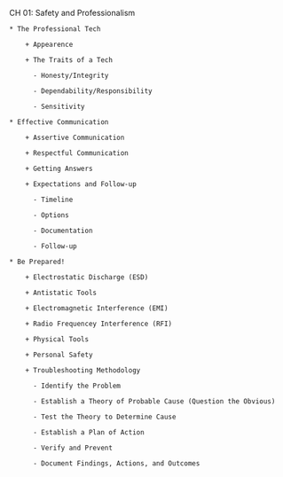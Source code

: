 CH 01: Safety and Professionalism

    * The Professional Tech

        + Appearence

        + The Traits of a Tech

          - Honesty/Integrity

          - Dependability/Responsibility

          - Sensitivity

    * Effective Communication

        + Assertive Communication

        + Respectful Communication

        + Getting Answers

        + Expectations and Follow-up

          - Timeline

          - Options

          - Documentation

          - Follow-up

    * Be Prepared!

        + Electrostatic Discharge (ESD)

        + Antistatic Tools

        + Electromagnetic Interference (EMI)

        + Radio Frequencey Interference (RFI)

        + Physical Tools

        + Personal Safety

        + Troubleshooting Methodology

          - Identify the Problem

          - Establish a Theory of Probable Cause (Question the Obvious)

          - Test the Theory to Determine Cause

          - Establish a Plan of Action

          - Verify and Prevent

          - Document Findings, Actions, and Outcomes

